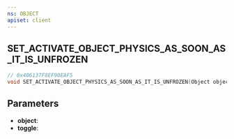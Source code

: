 ```yaml
---
ns: OBJECT
apiset: client
---
```

## SET_ACTIVATE_OBJECT_PHYSICS_AS_SOON_AS_IT_IS_UNFROZEN

```c
// 0x406137F8EF90EAF5
void SET_ACTIVATE_OBJECT_PHYSICS_AS_SOON_AS_IT_IS_UNFROZEN(Object object,BOOL toggle);
```


## Parameters
* **object**:
* **toggle**: